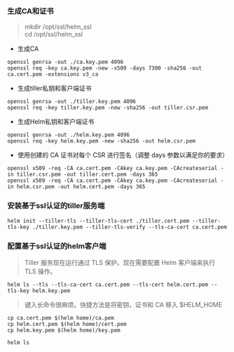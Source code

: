 ### 生成CA和证书
>mkdir /opt/ssl/helm_ssl \
cd /opt/ssl/helm_ssl

* 生成CA
```
openssl genrsa -out ./ca.key.pem 4096
openssl req -key ca.key.pem -new -x509 -days 7300 -sha256 -out ca.cert.pem -extensions v3_ca
```
* 生成tiller私钥和客户端证书
```
openssl genrsa -out ./tiller.key.pem 4096
openssl req -key tiller.key.pem -new -sha256 -out tiller.csr.pem
```
* 生成Helm私钥和客户端证书
```
openssl genrsa -out ./helm.key.pem 4096
openssl req -key helm.key.pem -new -sha256 -out helm.csr.pem
```
* 使用创建的 CA 证书对每个 CSR 进行签名（调整 days 参数以满足你的要求）
```
openssl x509 -req -CA ca.cert.pem -CAkey ca.key.pem -CAcreateserial -in tiller.csr.pem -out tiller.cert.pem -days 365
openssl x509 -req -CA ca.cert.pem -CAkey ca.key.pem -CAcreateserial -in helm.csr.pem -out helm.cert.pem -days 365
```

### 安装基于ssl认证的tiller服务端
```
helm init --tiller-tls --tiller-tls-cert ./tiller.cert.pem --tiller-tls-key ./tiller.key.pem --tiller-tls-verify --tls-ca-cert ca.cert.pem
```

### 配置基于ssl认证的helm客户端
>Tiller 服务现在运行通过 TLS 保护。现在需要配置 Helm 客户端来执行 TLS 操作。
```
helm ls --tls --tls-ca-cert ca.cert.pem --tls-cert helm.cert.pem --tls-key helm.key.pem
```
>键入长命令很麻烦。快捷方法是将密钥，证书和 CA 移入 $HELM_HOME
```
cp ca.cert.pem $(helm home)/ca.pem
cp helm.cert.pem $(helm home)/cert.pem
cp helm.key.pem $(helm home)/key.pem

helm ls
```